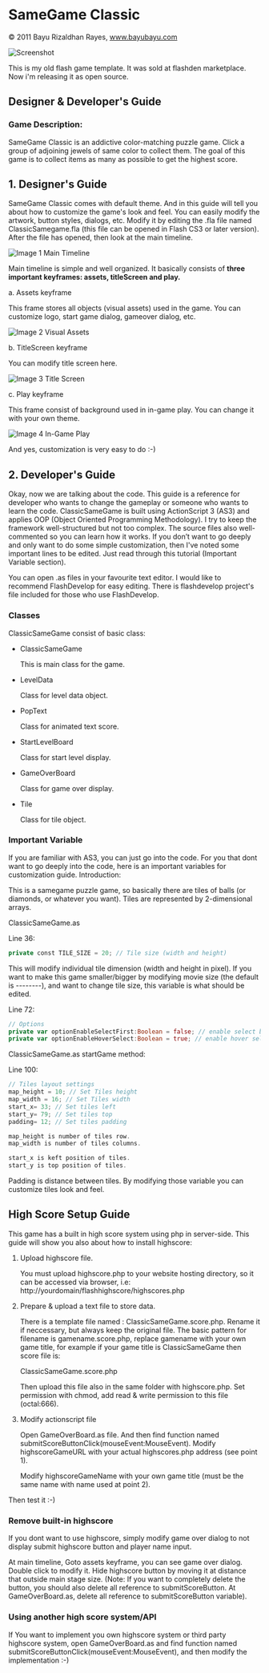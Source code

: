 # SameGame Classic

© 2011 Bayu Rizaldhan Rayes, www.bayubayu.com

![Screenshot](/guide/screenshot.gif)

This is my old flash game template. It was sold at flashden marketplace. Now i'm releasing it as open source.

## Designer & Developer's Guide

### Game Description:

SameGame Classic is an addictive color-matching puzzle game. Click a group of adjoining
jewels of same color to collect them. The goal of this game is to collect items as many as
possible to get the highest score.

## 1. Designer's Guide

SameGame Classic comes with default theme. And in this guide will tell you about how to
customize the game's look and feel. You can easily modify the artwork, button styles,
dialogs, etc. Modify it by editing the .fla file named ClassicSamegame.fla (this file can
be opened in Flash CS3 or later version). After the file has opened, then look at the main
timeline.

![Image 1 Main Timeline](/guide/screenshot1.png)

Main timeline is simple and well organized. It basically consists of **three important
keyframes: assets, titleScreen and play.**

a. Assets keyframe

This frame stores all objects (visual assets) used in the game. You can customize logo,
start game dialog, gameover dialog, etc.

![Image 2 Visual Assets](/guide/screenshot2.jpg)

b. TitleScreen keyframe

You can modify title screen here.

![Image 3 Title Screen](/guide/screenshot3.jpg)

c. Play keyframe

This frame consist of background used in in-game play. You can change it with your own
theme.

![Image 4 In-Game Play](/guide/screenshot4.jpg)

And yes, customization is very easy to do :-)

## 2. Developer's Guide

Okay, now we are talking about the code. This guide is a reference for developer who
wants to change the gameplay or someone who wants to learn the
code. ClassicSameGame is built using ActionScript 3 (AS3) and applies OOP (Object
Oriented Programming Methodology). I try to keep the framework well-structured but not
too complex. The source files also well-commented so you can learn how it works. If you
don’t want to go deeply and only want to do some simple customization, then I've noted
some important lines to be edited. Just read through this tutorial (Important Variable
section).

You can open .as files in your favourite text editor. I would like to recommend
FlashDevelop for easy editing. There is flashdevelop project's file included for those who
use FlashDevelop.

### Classes

ClassicSameGame consist of basic class:

* ClassicSameGame
    
    This is main class for the game.

* LevelData
    
    Class for level data object.

* PopText
    
    Class for animated text score.

* StartLevelBoard

    Class for start level display.

* GameOverBoard

    Class for game over display.
    
* Tile

    Class for tile object.

### Important Variable

If you are familiar with AS3, you can just go into the code. For you that dont want to go
deeply into the code, here is an important variables for customization guide.
Introduction:

This is a samegame puzzle game, so basically there are tiles of balls (or diamonds, or
whatever you want). Tiles are represented by 2-dimensional arrays.

ClassicSameGame.as    

Line 36:

```actionscript
private const TILE_SIZE = 20; // Tile size (width and height)
```

This will modify individual tile dimension (width and height in pixel). If you want to make this
game smaller/bigger by modifying movie size (the default is --------), and want to change tile
size, this variable is what should be edited.

Line 72:

```actionscript
// Options
private var optionEnableSelectFirst:Boolean = false; // enable select balls before destroyed (needs 2x click to destroy)
private var optionEnableHoverSelect:Boolean = true; // enable hover select if you want to click to select tiles and click again to destroy them (good for touchscreen/mobile game), set optionEnableSelectFirst:Boolean = true; and optionEnableHoverSelect:Boolean = false;
```

ClassicSameGame.as startGame method:

Line 100:

```actionscript
// Tiles layout settings
map_height = 10; // Set Tiles height
map_width = 16; // Set Tiles width
start_x= 33; // Set tiles left
start_y= 79; // Set tiles top
padding= 12; // Set tiles padding

map_height is number of tiles row.
map_width is number of tiles columns.

start_x is keft position of tiles.
start_y is top position of tiles.
```

Padding is distance between tiles.
By modifying those variable you can customize tiles look and feel.

## High Score Setup Guide

This game has a built in high score system using php in server-side. This guide will show you
also about how to install highscore:

1. Upload highscore file.

    You must upload highscore.php to your website hosting directory, so it can be
    accessed via browser, i.e:
    http://yourdomain/flashhighscore/highscores.php

2. Prepare & upload a text file to store data.

    There is a template file named : ClassicSameGame.score.php. Rename it if
    neccessary, but always keep the original file. The basic pattern for filename is
    gamename.score.php, replace gamename with your own game title, for example if
    your game title is ClassicSameGame then score file is:

    ClassicSameGame.score.php

    Then upload this file also in the same folder with highscore.php. Set permission with
    chmod, add read & write permission to this file (octal:666).

3. Modify actionscript file

    Open GameOverBoard.as file. And then find function named
    submitScoreButtonClick(mouseEvent:MouseEvent).
    Modify highscoreGameURL with your actual highscores.php address (see point 1).

    Modify highscoreGameName with your own game title (must be the same name with
    name used at point 2).

Then test it :-)

### Remove built-in highscore

If you dont want to use highscore, simply modify game over dialog to not display submit
highscore button and player name input.

At main timeline, Goto assets keyframe, you can see game over dialog. Double click to
modify it. Hide highscore button by moving it at distance that outside main stage size.
(Note: If you want to completely delete the button, you should also delete all reference to
submitScoreButton. At GameOverBoard.as, delete all reference to submitScoreButton
variable).

### Using another high score system/API

If You want to implement you own highscore system or third party highscore system, open
GameOverBoard.as and find function named
submitScoreButtonClick(mouseEvent:MouseEvent), and then modify the implementation :-)